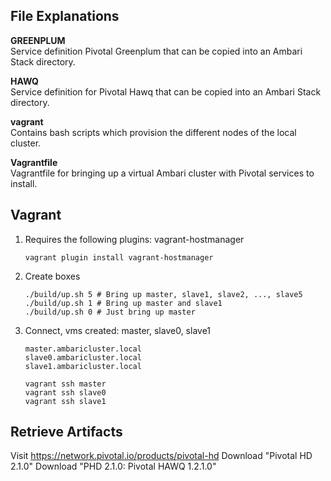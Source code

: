 File Explanations
-----------------
__GREENPLUM__  
Service definition Pivotal Greenplum that can be copied into an Ambari Stack directory.

__HAWQ__  
Service definition for Pivotal Hawq that can be copied into an Ambari Stack directory.

__vagrant__  
Contains bash scripts which provision the different nodes of the local cluster.

__Vagrantfile__  
Vagrantfile for bringing up a virtual Ambari cluster with Pivotal services to install.

Vagrant
-------

1. Requires the following plugins: vagrant-hostmanager

    ```
    vagrant plugin install vagrant-hostmanager
    ```

2. Create boxes

    ```
    ./build/up.sh 5 # Bring up master, slave1, slave2, ..., slave5
    ./build/up.sh 1 # Bring up master and slave1
    ./build/up.sh 0 # Just bring up master
    ```

3. Connect, vms created: master, slave0, slave1
    
    ```
    master.ambaricluster.local
    slave0.ambaricluster.local
    slave1.ambaricluster.local

    vagrant ssh master
    vagrant ssh slave0
    vagrant ssh slave1
    ```

Retrieve Artifacts
------------------

Visit https://network.pivotal.io/products/pivotal-hd
Download "Pivotal HD 2.1.0"
Download "PHD 2.1.0: Pivotal HAWQ 1.2.1.0"